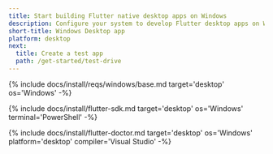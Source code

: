 ```yaml
---
title: Start building Flutter native desktop apps on Windows
description: Configure your system to develop Flutter desktop apps on Windows.
short-title: Windows Desktop app
platform: desktop
next:
  title: Create a test app
  path: /get-started/test-drive
---
```


{% include docs/install/reqs/windows/base.md target='desktop' os='Windows' -%}

{% include docs/install/flutter-sdk.md target='desktop' os='Windows' terminal='PowerShell' -%}

{% include docs/install/flutter-doctor.md target='desktop' os='Windows' platform='desktop' compiler='Visual Studio' -%}
